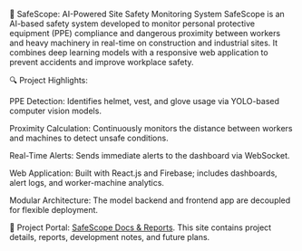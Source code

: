 🚧 SafeScope: AI-Powered Site Safety Monitoring System
SafeScope is an AI-based safety system developed to monitor personal protective equipment (PPE) compliance and dangerous proximity between workers and heavy machinery in real-time on construction and industrial sites. It combines deep learning models with a responsive web application to prevent accidents and improve workplace safety.

🔍 Project Highlights:

PPE Detection: Identifies helmet, vest, and glove usage via YOLO-based computer vision models.

Proximity Calculation: Continuously monitors the distance between workers and machines to detect unsafe conditions.

Real-Time Alerts: Sends immediate alerts to the dashboard via WebSocket.

Web Application: Built with React.js and Firebase; includes dashboards, alert logs, and worker-machine analytics.

Modular Architecture: The model backend and frontend app are decoupled for flexible deployment.

📄 Project Portal:  <a href="https://ymerta.github.io/safescope/" target="_blank">SafeScope Docs & Reports</a>.
This site contains project details, reports, development notes, and future plans.
